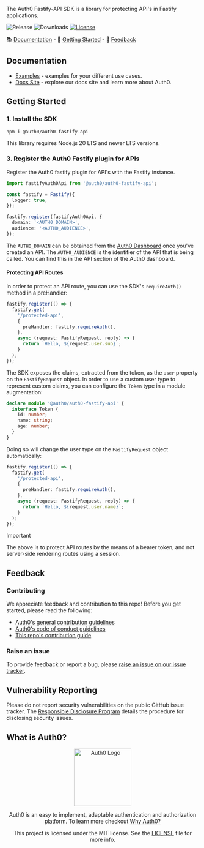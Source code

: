 The Auth0 Fastify-API SDK is a library for protecting API's in Fastify applications.

![Release](https://img.shields.io/npm/v/@auth0/auth0-fastify-api)
![Downloads](https://img.shields.io/npm/dw/@auth0/auth0-fastify-api)
[![License](https://img.shields.io/:license-mit-blue.svg?style=flat)](https://opensource.org/licenses/MIT)

📚 [Documentation](#documentation) - 🚀 [Getting Started](#getting-started) - 💬 [Feedback](#feedback)

## Documentation

- [Examples](https://github.com/auth0/auth0-fastify/blob/main/packages/auth0-fastify-api/EXAMPLES.md) - examples for your different use cases.
- [Docs Site](https://auth0.com/docs) - explore our docs site and learn more about Auth0.

## Getting Started

### 1. Install the SDK

```shell
npm i @auth0/auth0-fastify-api
```

This library requires Node.js 20 LTS and newer LTS versions.

### 3. Register the Auth0 Fastify plugin for APIs

Register the Auth0 fastify plugin for API's with the Fastify instance.

```ts
import fastifyAuth0Api from '@auth0/auth0-fastify-api';

const fastify = Fastify({
  logger: true,
});

fastify.register(fastifyAuth0Api, {
  domain: '<AUTH0_DOMAIN>',
  audience: '<AUTH0_AUDIENCE>',
});
```
The `AUTH0_DOMAIN` can be obtained from the [Auth0 Dashboard](https://manage.auth0.com) once you've created an API. 
The `AUTH0_AUDIENCE` is the identifier of the API that is being called. You can find this in the API section of the Auth0 dashboard.

#### Protecting API Routes

In order to protect an API route, you can use the SDK's `requireAuth()` method in a preHandler:

```ts
fastify.register(() => {
  fastify.get(
    '/protected-api',
    {
      preHandler: fastify.requireAuth(),
    },
    async (request: FastifyRequest, reply) => {
      return `Hello, ${request.user.sub}`;
    }
  );
});
```

The SDK exposes the claims, extracted from the token, as the `user` property on the `FastifyRequest` object.
In order to use a custom user type to represent custom claims, you can configure the `Token` type in a module augmentation:

```ts
declare module '@auth0/auth0-fastify-api' {
  interface Token {
    id: number;
    name: string;
    age: number;
  }
}
```

Doing so will change the user type on the `FastifyRequest` object automatically:

```ts
fastify.register(() => {
  fastify.get(
    '/protected-api',
    {
      preHandler: fastify.requireAuth(),
    },
    async (request: FastifyRequest, reply) => {
      return `Hello, ${request.user.name}`;
    }
  );
});
```

> [!IMPORTANT]  
> The above is to protect API routes by the means of a bearer token, and not server-side rendering routes using a session. 


## Feedback

### Contributing

We appreciate feedback and contribution to this repo! Before you get started, please read the following:

- [Auth0's general contribution guidelines](https://github.com/auth0/open-source-template/blob/master/GENERAL-CONTRIBUTING.md)
- [Auth0's code of conduct guidelines](https://github.com/auth0/open-source-template/blob/master/CODE-OF-CONDUCT.md)
- [This repo's contribution guide](https://github.com/auth0/auth0-fastify/blob/main/CONTRIBUTING.md)

### Raise an issue

To provide feedback or report a bug, please [raise an issue on our issue tracker](https://github.com/auth0/auth0-fastify/issues).

## Vulnerability Reporting

Please do not report security vulnerabilities on the public GitHub issue tracker. The [Responsible Disclosure Program](https://auth0.com/responsible-disclosure-policy) details the procedure for disclosing security issues.

## What is Auth0?

<p align="center">
  <picture>
    <source media="(prefers-color-scheme: dark)" srcset="https://cdn.auth0.com/website/sdks/logos/auth0_dark_mode.png" width="150">
    <source media="(prefers-color-scheme: light)" srcset="https://cdn.auth0.com/website/sdks/logos/auth0_light_mode.png" width="150">
    <img alt="Auth0 Logo" src="https://cdn.auth0.com/website/sdks/logos/auth0_light_mode.png" width="150">
  </picture>
</p>
<p align="center">
  Auth0 is an easy to implement, adaptable authentication and authorization platform. To learn more checkout <a href="https://auth0.com/why-auth0">Why Auth0?</a>
</p>
<p align="center">
  This project is licensed under the MIT license. See the <a href="https://github.com/auth0/auth0-fastify/blob/main/packages/fastify-api/LICENSE"> LICENSE</a> file for more info.
</p>